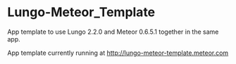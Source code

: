 Lungo-Meteor_Template
=====================

App template to use Lungo 2.2.0 and Meteor 0.6.5.1 together in the same app.

App template currently running at http://lungo-meteor-template.meteor.com